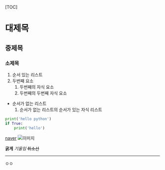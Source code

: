 [TOC]
# 대제목
## 중제목
### 소제목

1. 순서 있는 리스트
2. 두번째 요소
    1. 두번째의 자식 요소
    2. 두번째의 두번째 자식 요소
- 순서가 없는 리스트
    1. 순서가 없는 리스트의 순서가 있는 자식 리스트

```python
print('hello python')
if True:
    print('hello')
```
[naver](https://www.naver.com)
![이미지](https://picsum.photos/200/300)

**굵게**
*기울임*
~~취소선~~

---

ㅇㅇ